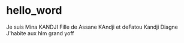 # hello_word
Je suis Mina KANDJI
Fille de Assane KAndji et deFatou Kandji Diagne
J'habite aux hlm grand yoff

